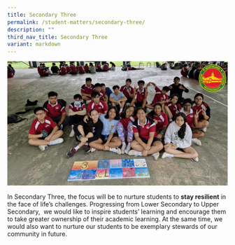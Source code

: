 ```yaml
---
title: Secondary Three
permalink: /student-matters/secondary-three/
description: ""
third_nav_title: Secondary Three
variant: markdown
---
```

![](/images/Slide3.jpg)

In Secondary Three, the focus will be to nurture students to **stay resilient** in the face of life’s challenges. Progressing from Lower Secondary to Upper Secondary,  we would like to inspire students’ learning and encourage them to take greater ownership of their academic learning. At the same time, we would also want to nurture our students to be exemplary stewards of our community in future.